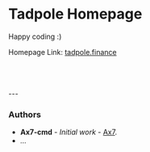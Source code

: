 # Tadpole Homepage
Happy coding :)

Homepage Link: [tadpole.finance](//tadpole.finance)

<br />
<br />
<br />
---

### Authors

* **Ax7-cmd** - *Initial work* - [Ax7](https://github.com/Ax7-cmd).
* *...*